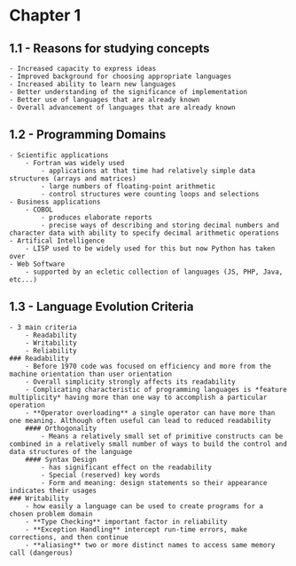 # Chapter 1<br>
## 1.1 - Reasons for studying concepts<br>
    - Increased capacity to express ideas
    - Improved background for choosing appropriate languages
    - Increased ability to learn new languages
    - Better understanding of the significance of implementation
    - Better use of languages that are already known
    - Overall advancement of languages that are already known
## 1.2 - Programming Domains<br>
    - Scientific applications
        - Fortran was widely used
            - applications at that time had relatively simple data structures (arrays and matrices)
            - large numbers of floating-point arithmetic
            - control structures were counting loops and selections
    - Business applications
        - COBOL
            - produces elaborate reports
            - precise ways of describing and storing decimal numbers and character data with ability to specify decimal arithmetic operations
    - Artifical Intelligence
        - LISP used to be widely used for this but now Python has taken over
    - Web Software
        - supported by an ecletic collection of languages (JS, PHP, Java, etc...)
## 1.3 - Language Evolution Criteria
    - 3 main criteria
        - Readability
        - Writability
        - Reliability
    ### Readability
        - Before 1970 code was focused on efficiency and more from the machine orientation than user orientation
        - Overall simplicity strongly affects its readability
        - Complicating characteristic of programming languages is *feature multiplicity* having more than one way to accomplish a particular operation
        - **Operator overloading** a single operator can have more than one meaning. Although often useful can lead to reduced readability
        #### Orthogonality
            - Means a relatively small set of primitive constructs can be combined in a relatively small number of ways to build the control and data structures of the language
        #### Syntax Design
            - has significant effect on the readability
            - Special (reserved) key words
            - Form and meaning: design statements so their appearance indicates their usages
    ### Writability
        - how easily a language can be used to create programs for a chosen problem domain
        - **Type Checking** important factor in reliability
        - **Exception Handling** intercept run-time errors, make corrections, and then continue
        - **aliasing** two or more distinct names to access same memory call (dangerous) 
